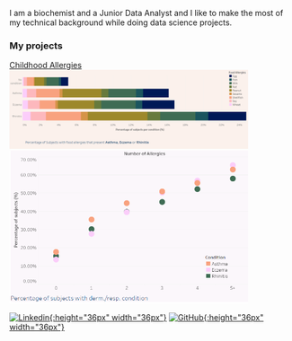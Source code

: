 I am a biochemist and a Junior Data Analyst and I like to make the most of my technical background while doing data science projects.
  

### My projects  

[Childhood Allergies](https://github.com/joanafloresc/Childhood_allergies)
<img src="images/ca.PNG" width="425"/> <img src="images/cb.PNG" width="425"/> 


[![Linkedin](https://static-00.iconduck.com/assets.00/linkedin-icon-512x512-dhkaf9ri.png){:height="36px" width="36px"}](https://www.linkedin.com/in/joanafloresc/) [![GitHub](https://cdn-icons-png.flaticon.com/512/25/25231.png){:height="36px" width="36px"}](https://github.com/joanafloresc)